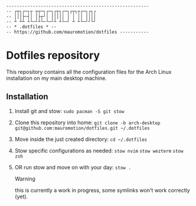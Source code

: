 ```
------------------------------------------------------
-- ┌┬┐┌─┐┬ ┬┬─┐┌─┐┌┬┐┌─┐┌┬┐┬┌─┐┌┐┌
-- │││├─┤│ │├┬┘│ │││││ │ │ ││ ││││
-- ┴ ┴┴ ┴└─┘┴└─└─┘┴ ┴└─┘ ┴ ┴└─┘┘└┘
-- * .dotfiles * --
-- https://github.com/mauromotion/dotfiles -----------
```

# Dotfiles repository

This repository contains all the configuration files for the Arch Linux installation on my main desktop machine.

## Installation

1. Install git and stow:
   `sudo pacman -S git stow`

2. Clone this repository into home:
   `git clone -b arch-desktop git@github.com:mauromotion/dotfiles.git ~/.dotfiles`

3. Move inside the just created directory:
   `cd ~/.dotfiles`

4. Stow specific configurations as needed:
   `stow nvim` `stow wezterm` `stow zsh`

5. OR run stow and move on with your day:
   `stow .`

   > [!WARNING]
   > this is currently a work in progress, some symlinks won't work correctly (yet).
